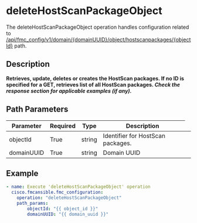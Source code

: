 # deleteHostScanPackageObject

The deleteHostScanPackageObject operation handles configuration related to [/api/fmc_config/v1/domain/{domainUUID}/object/hostscanpackages/{objectId}](/paths//api/fmc_config/v1/domain/{domain_uuid}/object/hostscanpackages/{object_id}.md) path.&nbsp;
## Description
**Retrieves, update, deletes or creates the HostScan packages. If no ID is specified for a GET, retrieves list of all HostScan packages. _Check the response section for applicable examples (if any)._**

## Path Parameters
| Parameter | Required | Type | Description |
| --------- | -------- | ---- | ----------- |
| objectId | True | string <td colspan=3> Identifier for HostScan packages. |
| domainUUID | True | string <td colspan=3> Domain UUID |

## Example
```yaml
- name: Execute 'deleteHostScanPackageObject' operation
  cisco.fmcansible.fmc_configuration:
    operation: "deleteHostScanPackageObject"
    path_params:
        objectId: "{{ object_id }}"
        domainUUID: "{{ domain_uuid }}"

```